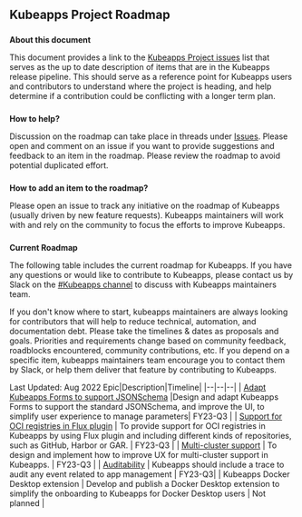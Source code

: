 ## **Kubeapps Project Roadmap**

###

**About this document**

This document provides a link to the [Kubeapps Project issues](https://github.com/vmware-tanzu/kubeapps/issues) list that serves as the up to date description of items that are in the Kubeapps release pipeline. This should serve as a reference point for Kubeapps users and contributors to understand where the project is heading, and help determine if a contribution could be conflicting with a longer term plan.

###

**How to help?**

Discussion on the roadmap can take place in threads under [Issues](https://github.com/vmware-tanzu/kubeapps/issues). Please open and comment on an issue if you want to provide suggestions and feedback to an item in the roadmap. Please review the roadmap to avoid potential duplicated effort.

###

**How to add an item to the roadmap?**

Please open an issue to track any initiative on the roadmap of Kubeapps (usually driven by new feature requests). Kubeapps maintainers will work with and rely on the community to focus the efforts to improve Kubeapps.

###

**Current Roadmap**

The following table includes the current roadmap for Kubeapps. If you have any questions or would like to contribute to Kubeapps, please contact us by Slack on the [#Kubeapps channel](https://kubernetes.slack.com/messages/kubeapps) to discuss with Kubeapps maintainers team.

If you don't know where to start, kubeapps maintainers are always looking for contributors that will help to reduce technical, automation, and documentation debt. Please take the timelines & dates as proposals and goals. Priorities and requirements change based on community feedback, roadblocks encountered, community contributions, etc. If you depend on a specific item, kubeapps maintainers team encourage you to contact them by Slack, or help them deliver that feature by contributing to Kubeapps.

Last Updated: Aug 2022
Epic|Description|Timeline|
|--|--|--|
| [Adapt Kubeapps Forms to support JSONSchema](https://github.com/vmware-tanzu/kubeapps/milestone/27) |Design and adapt Kubeapps Forms to support the standard JSONSchema, and improve the UI, to simplify user experience to manage parameters| FY23-Q3 |
| [Support for OCI registries in Flux plugin](https://github.com/vmware-tanzu/kubeapps/milestone/47) | To provide support for OCI registries in Kubeapps by using Flux plugin and including different kinds of repositories, such as GitHub, Harbor or GAR. | FY23-Q3 |
| [Multi-cluster support](https://github.com/vmware-tanzu/kubeapps/milestone/23) | To design and implement how to improve UX for multi-cluster support in Kubeapps. | FY23-Q3 |
| [Auditability](https://github.com/vmware-tanzu/kubeapps/milestone/26) | Kubeapps should include a trace to audit any event related to app management | FY23-Q3|
| Kubeapps Docker Desktop extension | Develop and publish a Docker Desktop extension to simplify the onboarding to Kubeapps for Docker Desktop users | Not planned |
